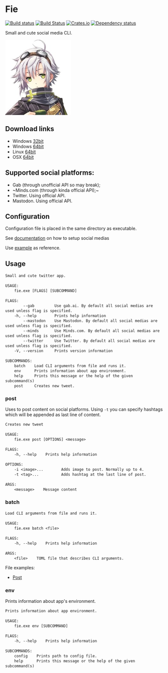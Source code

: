 # Fie

[![Build status](https://ci.appveyor.com/api/projects/status/oc937oppd38x1y4y/branch/master?svg=true)](https://ci.appveyor.com/project/DoumanAsh/fie/branch/master)
[![Build Status](https://travis-ci.org/DoumanAsh/fie.svg?branch=master)](https://travis-ci.org/DoumanAsh/fie)
[![Crates.io](https://img.shields.io/crates/v/fie.svg)](https://crates.io/crates/fie)
[![Dependency status](https://deps.rs/crate/fie/0.10.0/status.svg)](https://deps.rs/crate/fie)

Small and cute social media CLI.

![Icon](icon.jpg)

## Download links

* Windows [32bit](https://github.com/DoumanAsh/fie/releases/download/0.10.0/fie-0.10.0-i686-pc-windows-msvc.zip)
* Windows [64bit](https://github.com/DoumanAsh/fie/releases/download/0.10.0/fie-0.10.0-x86_64-pc-windows-msvc.zip)
* Linux [64bit](https://github.com/DoumanAsh/fie/releases/download/0.10.0/fie-0.10.0-x86_64-unknown-linux-gnu.zip)
* OSX [64bit](https://github.com/DoumanAsh/fie/releases/download/0.10.0/fie-0.10.0-x86_64-apple-darwin.zip)

## Supported social platforms:

* Gab (through unofficial API so may break);
* ~Minds.com (through kinda official API);~
* Twitter. Using official API.
* Mastodon. Using official API.

## Configuration

Configuration file is placed in the same directory as executable.

See [documentation](docs/configuration.md) on how to setup social medias

Use [example](fie.toml) as reference.

## Usage

```
Small and cute twitter app.

USAGE:
    fie.exe [FLAGS] [SUBCOMMAND]

FLAGS:
        --gab         Use gab.ai. By default all social medias are used unless flag is specified.
    -h, --help        Prints help information
        --mastodon    Use Mastodon. By default all social medias are used unless flag is specified.
        --minds       Use Minds.com. By default all social medias are used unless flag is specified.
        --twitter     Use Twitter. By default all social medias are used unless flag is specified.
    -V, --version     Prints version information

SUBCOMMANDS:
    batch    Load CLI arguments from file and runs it.
    env      Prints information about app environment.
    help     Prints this message or the help of the given subcommand(s)
    post     Creates new tweet.
```

### post

Uses to post content on social platforms.
Using `-t` you can specify hashtags which will be appended as last line of content.

```
Creates new tweet

USAGE:
    fie.exe post [OPTIONS] <message>

FLAGS:
    -h, --help    Prints help information

OPTIONS:
    -i <image>...        Adds image to post. Normally up to 4.
    -t <tag>...          Adds hashtag at the last line of post.

ARGS:
    <message>    Message content
```

### batch

```
Load CLI arguments from file and runs it.

USAGE:
    fie.exe batch <file>

FLAGS:
    -h, --help    Prints help information

ARGS:
    <file>    TOML file that describes CLI arguments.
```

File examples:
* [Post](fie_post.toml)

### env

Prints information about app's environment.

```
Prints information about app environment.

USAGE:
    fie.exe env [SUBCOMMAND]

FLAGS:
    -h, --help    Prints help information

SUBCOMMANDS:
    config    Prints path to config file.
    help      Prints this message or the help of the given subcommand(s)
```
